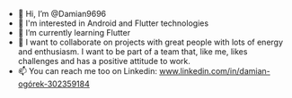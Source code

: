 - 👋 Hi, I’m @Damian9696
- 👀 I'm interested in Android and Flutter technologies
- 🌱 I’m currently learning Flutter
- 💞️ I want to collaborate on projects with great people with lots of energy and enthusiasm. I want to be part of a team that, like me, likes challenges and has a positive attitude to work.
- 📫 You can reach me too on Linkedin: www.linkedin.com/in/damian-ogórek-302359184

<!---
Damian9696/Damian9696 is a ✨ special ✨ repository because its `README.md` (this file) appears on your GitHub profile.
You can click the Preview link to take a look at your changes.
--->
